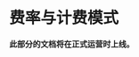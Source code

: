 # 费率与计费模式
<a-alert type="warning" message="文档编写中" show-icon>
<template slot="description">
此部分的文档还在编写之中，如有任何疑问请咨询维护组。
</template>
</a-alert>
<b>此部分的文档将在正式运营时上线。</b>
